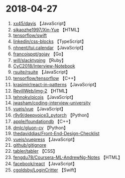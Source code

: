 # 2018-04-27

1. [xx45/dayjs](https://github.com/xx45/dayjs) 【JavaScript】
2. [sikaozhe1997/Xin-Yue](https://github.com/sikaozhe1997/Xin-Yue) 【HTML】
3. [tensorflow/swift](https://github.com/tensorflow/swift) 
4. [linkedin/css-blocks](https://github.com/linkedin/css-blocks) 【TypeScript】
5. [nhnent/tui.calendar](https://github.com/nhnent/tui.calendar) 【JavaScript】
6. [francoispqt/gojay](https://github.com/francoispqt/gojay) 【Go】
7. [will/slacktyping](https://github.com/will/slacktyping) 【Ruby】
8. [CyC2018/Interview-Notebook](https://github.com/CyC2018/Interview-Notebook) 
9. [rsuite/rsuite](https://github.com/rsuite/rsuite) 【JavaScript】
10. [tensorflow/tensorflow](https://github.com/tensorflow/tensorflow) 【C++】
11. [krasimir/react-in-patterns](https://github.com/krasimir/react-in-patterns) 【JavaScript】
12. [RevillWeb/img-2](https://github.com/RevillWeb/img-2) 【HTML】
13. [tehnokv/picojs](https://github.com/tehnokv/picojs) 【JavaScript】
14. [jwasham/coding-interview-university](https://github.com/jwasham/coding-interview-university) 
15. [vuejs/vue](https://github.com/vuejs/vue) 【JavaScript】
16. [r9y9/deepvoice3_pytorch](https://github.com/r9y9/deepvoice3_pytorch) 【Python】
17. [apple/foundationdb](https://github.com/apple/foundationdb) 【C++】
18. [dmlc/gluon-cv](https://github.com/dmlc/gluon-cv) 【Python】
19. [thedaviddias/Front-End-Design-Checklist](https://github.com/thedaviddias/Front-End-Design-Checklist) 
20. [vuejs/vuepress](https://github.com/vuejs/vuepress) 【JavaScript】
21. [github/gitignore](https://github.com/github/gitignore) 
22. [tabler/tabler](https://github.com/tabler/tabler) 【CSS】
23. [fengdu78/Coursera-ML-AndrewNg-Notes](https://github.com/fengdu78/Coursera-ML-AndrewNg-Notes) 【HTML】
24. [facebook/react](https://github.com/facebook/react) 【JavaScript】
25. [cgoldsby/LoginCritter](https://github.com/cgoldsby/LoginCritter) 【Swift】
